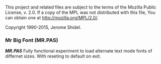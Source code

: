 This project and related files are subject to the terms of the Mozilla Public License, 
v. 2.0. If a copy of the MPL was not distributed with this file, You can obtain one at 
http://mozilla.org/MPL/2.0/.

Copyright 1990-2015, Jerome Shidel.

### Mr Big Font (MR.PAS)

**_MR.PAS_** Fully functional experiment to load alternate text mode fonts of differnet sizes. 
With reseting to default on exit. 

